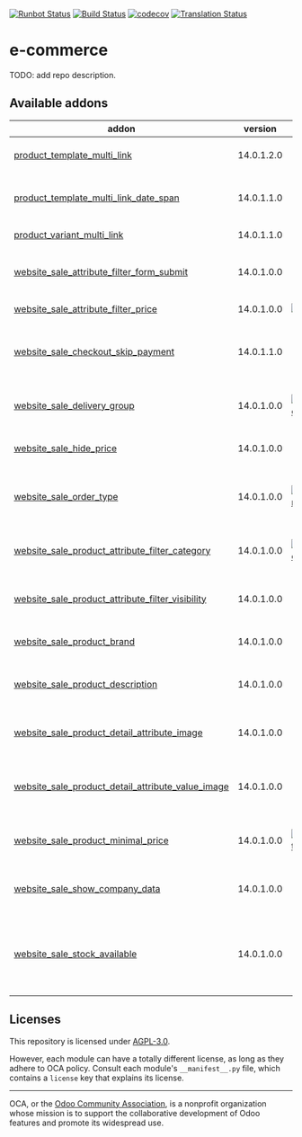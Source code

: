 [![Runbot Status](https://runbot.odoo-community.org/runbot/badge/flat/113/14.0.svg)](https://runbot.odoo-community.org/runbot/repo/github-com-oca-e-commerce-113)
[![Build Status](https://travis-ci.com/OCA/e-commerce.svg?branch=14.0)](https://travis-ci.com/OCA/e-commerce)
[![codecov](https://codecov.io/gh/OCA/e-commerce/branch/14.0/graph/badge.svg)](https://codecov.io/gh/OCA/e-commerce)
[![Translation Status](https://translation.odoo-community.org/widgets/e-commerce-14-0/-/svg-badge.svg)](https://translation.odoo-community.org/engage/e-commerce-14-0/?utm_source=widget)

<!-- /!\ do not modify above this line -->

# e-commerce

TODO: add repo description.

<!-- /!\ do not modify below this line -->

<!-- prettier-ignore-start -->

[//]: # (addons)

Available addons
----------------
addon | version | maintainers | summary
--- | --- | --- | ---
[product_template_multi_link](product_template_multi_link/) | 14.0.1.2.0 |  | Product Multi Links (Template)
[product_template_multi_link_date_span](product_template_multi_link_date_span/) | 14.0.1.1.0 |  | Add an optional date span for when a link is active.
[product_variant_multi_link](product_variant_multi_link/) | 14.0.1.1.0 |  | Product Multi Links (Variant)
[website_sale_attribute_filter_form_submit](website_sale_attribute_filter_form_submit/) | 14.0.1.0.0 |  | Allow to apply manually the filters on the e-commerce
[website_sale_attribute_filter_price](website_sale_attribute_filter_price/) | 14.0.1.0.0 | [![Tardo](https://github.com/Tardo.png?size=30px)](https://github.com/Tardo) | A price filter for website sale
[website_sale_checkout_skip_payment](website_sale_checkout_skip_payment/) | 14.0.1.1.0 |  | Skip payment for logged users in checkout process
[website_sale_delivery_group](website_sale_delivery_group/) | 14.0.1.0.0 | [![ivantodorovich](https://github.com/ivantodorovich.png?size=30px)](https://github.com/ivantodorovich) | Provides a way to group shipping methods
[website_sale_hide_price](website_sale_hide_price/) | 14.0.1.0.0 |  | Hide product prices on the shop
[website_sale_order_type](website_sale_order_type/) | 14.0.1.0.0 | [![joao-p-marques](https://github.com/joao-p-marques.png?size=30px)](https://github.com/joao-p-marques) | This module allows sale_order_type to work with website_sale.
[website_sale_product_attribute_filter_category](website_sale_product_attribute_filter_category/) | 14.0.1.0.0 | [![ivantodorovich](https://github.com/ivantodorovich.png?size=30px)](https://github.com/ivantodorovich) | Allow group attributes in shop by categories
[website_sale_product_attribute_filter_visibility](website_sale_product_attribute_filter_visibility/) | 14.0.1.0.0 |  | Allow hide any attributes in shop attributes filter
[website_sale_product_brand](website_sale_product_brand/) | 14.0.1.0.0 |  | Product Brand Filtering in Website
[website_sale_product_description](website_sale_product_description/) | 14.0.1.0.0 |  | Shows custom e-Commerce description for products
[website_sale_product_detail_attribute_image](website_sale_product_detail_attribute_image/) | 14.0.1.0.0 |  | Display attributes images in shop product detail
[website_sale_product_detail_attribute_value_image](website_sale_product_detail_attribute_value_image/) | 14.0.1.0.0 |  | Display attributes values images in shop product detail
[website_sale_product_minimal_price](website_sale_product_minimal_price/) | 14.0.1.0.0 | [![sergio-teruel](https://github.com/sergio-teruel.png?size=30px)](https://github.com/sergio-teruel) | Display minimal price for products that has variants
[website_sale_show_company_data](website_sale_show_company_data/) | 14.0.1.0.0 |  | Show commercial partner data if any
[website_sale_stock_available](website_sale_stock_available/) | 14.0.1.0.0 |  | Display 'Available to promise' in shop online instead 'Quantity On Hand'

[//]: # (end addons)

<!-- prettier-ignore-end -->

## Licenses

This repository is licensed under [AGPL-3.0](LICENSE).

However, each module can have a totally different license, as long as they adhere to OCA
policy. Consult each module's `__manifest__.py` file, which contains a `license` key
that explains its license.

----

OCA, or the [Odoo Community Association](http://odoo-community.org/), is a nonprofit
organization whose mission is to support the collaborative development of Odoo features
and promote its widespread use.
